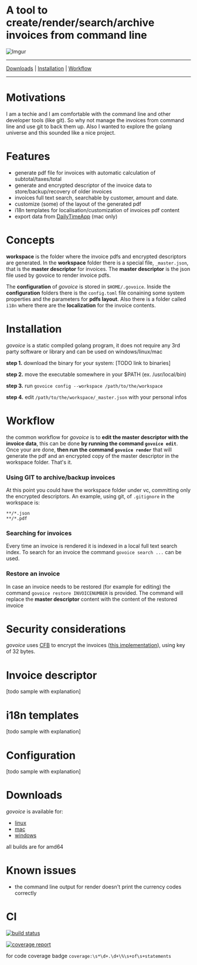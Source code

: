 A tool to create/render/search/archive invoices from command line
============

![Imgur](http://i.imgur.com/khOrNjzb.png?1) 

------
[Downloads](#downloads) | [Installation](#installation) | [Workflow](#workflow)
 
------



Motivations
============
 
I am a techie and I am comfortable with the command line and other developer tools (like git). 
So why not manage the invoices from command line and use git to back them up. Also I wanted to 
explore the golang universe and this sounded like a nice project.

Features 
============

- generate pdf file for invoices with automatic calculation of subtotal/taxes/total
- generate and encrypted descriptor of the invoice data to store/backup/recovery of older invoices
- invoices full text search, searchable by customer, amount and date. 
- customize (some) of the layout of the generated pdf
- i18n templates for localisation/customization of invoices pdf content
- export data from [DailyTimeApp](https://dailytimeapp.com/) (mac only)

Concepts
============

__workspace__ is the folder where the invoice pdfs and encrypted descriptors are generated. 
In the __workspace__ folder there is a special file, ```_master.json```, that is the __master descriptor__
for invoices. The __master descriptor__ is the json file used by govoice to render invoice pdfs. 
  
The __configuration__ of *govoice*  is stored in ```$HOME/.govoice```. Inside the __configuration__ folders 
there is the ```config.toml``` file conaining some system properties and the parameters for **pdfs layout**. 
 Also there is a folder called ```i18n``` where there are the **localization** for the invoice contents.
 

Installation
============

*govoice* is a static compiled golang program, 
it does not require any 3rd party software or library
and can be used on windows/linux/mac

**step 1.** download the binary for your system: [TODO link to binaries]

**step 2.** move the executable somewhere in your $PATH (ex. /usr/local/bin)

**step 3.** run ```govoice config --workspace /path/to/the/workspace``` 

**step 4.** edit ```/path/to/the/workspace/_master.json``` with your personal infos
 
Workflow
============

the common workflow for *govoice* is to **edit the master descriptor with the invoice data**, 
this can be done **by running  the command ```govoice edit```**. 
Once your are done, **then run the command ```govoice render```** that will generate the pdf and an encrypted 
copy of the master descriptor in the workspace folder. That's it.

### Using GIT to archive/backup invoices
At this point you could have the workspace folder under vc, committing only the encrypted descriptors. 
An example, using git, of ```.gitignore``` in the workspace is:

```
**/*.json
**/*.pdf
```

### Searching for invoices
Every time an invoice is rendered it is indexed in a local full text search index. 
To search for an invoice the command ```govoice search ...``` can be used. 

### Restore an invoice
In case an invoice needs to be restored (for example for editing) the command ```govoice restore INVOICENUMBER``` 
is provided. The command will replace the __master descriptor__ content with the content of the restored 
invoice

Security considerations
============

*govoice* uses [CFB](https://en.wikipedia.org/wiki/Block_cipher_mode_of_operation#Cipher_Feedback_.28CFB.29) 
to encrypt the invoices ([this implementation](https://golang.org/src/crypto/cipher/example_test.go)), using 
key of 32 bytes.  

Invoice descriptor 
============

[todo sample with explanation]

i18n templates
============

[todo sample with explanation]

Configuration
============

[todo sample with explanation]
 
Downloads
============

*govoice* is available for:
- [linux](https://gitlab.com/almost_cc/govoice/builds/artifacts/master/download?job=build%3Alinux)
- [mac](https://gitlab.com/almost_cc/govoice/builds/artifacts/master/download?job=build%3Amac)
- [windows](https://gitlab.com/almost_cc/govoice/builds/artifacts/master/download?job=build%3Awindows)

all builds are for amd64
 
Known issues
============

- the command line output for render doesn't print the currency codes correctly 

CI
============

[![build status](https://gitlab.com/almost_cc/govoice/badges/master/build.svg)](https://gitlab.com/almost_cc/govoice/commits/master)


[![coverage report](https://gitlab.com/almost_cc/govoice/badges/master/coverage.svg)](https://gitlab.com/almost_cc/govoice/commits/master)


for code coverage badge
``` coverage:\s*\d+.\d+\%\s+of\s+statements ```